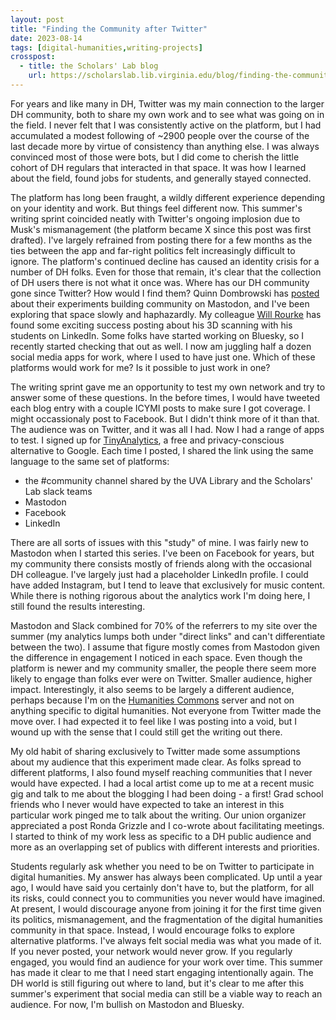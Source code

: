 ```yaml
---
layout: post
title: "Finding the Community after Twitter"
date: 2023-08-14
tags: [digital-humanities,writing-projects]
crosspost:
  - title: the Scholars' Lab blog
    url: https://scholarslab.lib.virginia.edu/blog/finding-the-community-after-twitter
---
```


For years and like many in DH, Twitter was my main connection to the larger DH community, both to share my own work and to see what was going on in the field. I never felt that I was consistently active on the platform, but I had accumulated a modest following of ~2900 people over the course of the last decade more by virtue of consistency than anything else. I was always convinced most of those were bots, but I did come to cherish the little cohort of DH regulars that interacted in that space. It was how I learned about the field, found jobs for students, and generally stayed connected. 

The platform has long been fraught, a wildly different experience depending on your identity and work. But things feel different now. This summer's writing sprint coincided neatly with Twitter's ongoing implosion due to Musk's mismanagement (the platform became X since this post was first drafted). I've largely refrained from posting there for a few months as the ties between the app and far-right politics felt increasingly difficult to ignore. The platform's continued decline has caused an identity crisis for a number of DH folks. Even for those that remain, it's clear that the collection of DH users there is not what it once was. Where has our DH community gone since Twitter? How would I find them? Quinn Dombrowski has [posted](https://quinndombrowski.com/blog/2022/11/30/month-mastodon-what-are-we-doing/) about their experiments building community on Mastodon, and I've been exploring that space slowly and haphazardly. My colleague [Will Rourke](https://scholarslab.lib.virginia.edu/people/will-rourk/) has found some exciting success posting about his 3D scanning with his students on LinkedIn. Some folks have started working on Bluesky, so I recently started checking that out as well. I now am juggling half a dozen social media apps for work, where I used to have just one. Which of these platforms would work for me? Is it possible to just work in one?

The writing sprint gave me an opportunity to test my own network and try to answer some of these questions. In the before times, I would have tweeted each blog entry with a couple ICYMI posts to make sure I got coverage. I might occassionaly post to Facebook. But I didn't think more of it than that. The audience was on Twitter, and it was all I had. Now I had a range of apps to test. I signed up for [TinyAnalytics](https://tinyanalytics.io/), a free and privacy-conscious alternative to Google. Each time I posted, I shared the link using the same language to the same set of platforms:

* the #community channel shared by the UVA Library and the Scholars' Lab slack teams
* Mastodon
* Facebook
* LinkedIn

There are all sorts of issues with this "study" of mine. I was fairly new to Mastodon when I started this series. I've been on Facebook for years, but my community there consists mostly of friends along with the occasional DH colleague. I've largely just had a placeholder LinkedIn profile. I could have added Instagram, but I tend to leave that exclusively for music content. While there is nothing rigorous about the analytics work I'm doing here, I still found the results interesting. 

Mastodon and Slack combined for 70% of the referrers to my site over the summer (my analytics lumps both under "direct links" and can't differentiate between the two). I assume that figure mostly comes from Mastodon given the difference in engagement I noticed in each space. Even though the platform is newer and my community smaller, the people there seem more likely to engage than folks ever were on Twitter. Smaller audience, higher impact. Interestingly, it also seems to be largely a different audience, perhaps because I'm on the [Humanities Commons](https://hcommons.social/) server and not on anything specific to digital humanities. Not everyone from Twitter made the move over. I had expected it to feel like I was posting into a void, but I wound up with the sense that I could still get the writing out there. 

My old habit of sharing exclusively to Twitter made some assumptions about my audience that this experiment made clear. As folks spread to different platforms, I also found myself reaching communities that I never would have expected. I had a local artist come up to me at a recent music gig and talk to me about the blogging I had been doing - a first! Grad school friends who I never would have expected to take an interest in this particular work pinged me to talk about the writing. Our union organizer appreciated a post Ronda Grizzle and I co-wrote about facilitating meetings. I started to think of my work less as specific to a DH public audience and more as an overlapping set of publics with different interests and priorities. 

Students regularly ask whether you need to be on Twitter to participate in digital humanities. My answer has always been complicated. Up until a year ago, I would have said you certainly don't have to, but the platform, for all its risks, could connect you to communities you never would have imagined. At present, I would discourage anyone from joining it for the first time given its politics, mismanagement, and the fragmentation of the digital humanities community in that space. Instead, I would encourage folks to explore alternative platforms. I've always felt social media was what you made of it. If you never posted, your network would never grow. If you regularly engaged, you would find an audience for your work over time. This summer has made it clear to me that I need start engaging intentionally again. The DH world is still figuring out where to land, but it's clear to me after this summer's experiment that social media can still be a viable way to reach an audience. For now, I'm bullish on Mastodon and Bluesky. 